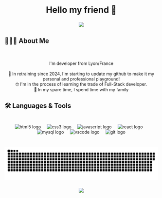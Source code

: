 <h1 align="center">Hello my friend 👋</h1>

###

<div align="center">
  <img height="200" src="https://i.postimg.cc/xCP1HT36/octocat-1716300749388.png"  />
</div>

###

<h2 align="left">👨🏻‍💻 About Me</h2>

###

<br clear="both">

<p align="center">I'm developer from Lyon/France<br><br>🔭 In retraining since 2024, I'm starting to update my github to make it my personal and professional playground!<br>🤓 I'm in the process of learning the trade of Full-Stack developer.<br>👟 In my spare time, I spend time with my family</p>

###

<h2 align="left">🛠 Languages & Tools</h2>

###

<br clear="both">

<div align="center">
  <img src="https://cdn.jsdelivr.net/gh/devicons/devicon/icons/html5/html5-original.svg" height="30" alt="html5 logo"  />
  <img width="12" />
  <img src="https://cdn.jsdelivr.net/gh/devicons/devicon/icons/css3/css3-original.svg" height="30" alt="css3 logo"  />
  <img width="12" />
  <img src="https://cdn.jsdelivr.net/gh/devicons/devicon/icons/javascript/javascript-original.svg" height="30" alt="javascript logo"  />
  <img width="12" />
  <img src="https://cdn.jsdelivr.net/gh/devicons/devicon/icons/react/react-original.svg" height="30" alt="react logo"  />
  <img width="12" />
  <img src="https://cdn.simpleicons.org/mysql/4479A1" height="30" alt="mysql logo"  />
  <img width="12" />
  <img src="https://cdn.simpleicons.org/visualstudiocode/007ACC" height="30" alt="vscode logo"  />
  <img width="12" />
  <img src="https://cdn.simpleicons.org/git/F05032" height="30" alt="git logo"  />
</div>

###

<br clear="both">
<source media="(prefers-color-scheme: dark)" srcset="https://raw.githubusercontent.com/diegoborba25/diegoborba25/output/github-contribution-grid-snake-dark.svg" />
<source media="(prefers-color-scheme: light)" srcset="https://raw.githubusercontent.com/diegoborba25/diegoborba25/output/github-contribution-grid-snake.svg" />
<img alt="github-snake" src="https://raw.githubusercontent.com/diegoborba25/diegoborba25/output/github-contribution-grid-snake.svg"/>

###

<div align="center">
  <img src="https://profile-counter.glitch.me/LoicLeg69/count.svg?"  />
</div>

###
